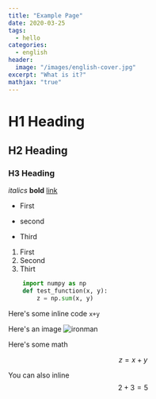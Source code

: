 ```yaml
---
title: "Example Page"
date: 2020-03-25
tags: 
  - hello
categories:
  - english
header:
  image: "/images/english-cover.jpg"
excerpt: "What is it?"
mathjax: "true"
---
```


# H1 Heading

## H2 Heading

### H3 Heading

*italics*
**bold**
[link](path)

* First 
+ second
- Third

1. First
2. Second
3. Thirt

```python
	import numpy as np
	def test_function(x, y):
		z = np.sum(x, y)
```

Here's some inline code `x+y`


Here's an image
<img src="{{ ste.url }}{{ site.baseurl }}/images/ironman.jpg" alt="ironman">

Here's some math

$$z=x+y$$

You can also inline $$2+3=5$$



